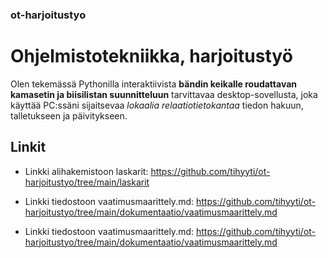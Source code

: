 ### ot-harjoitustyo

# Ohjelmistotekniikka, harjoitustyö

Olen tekemässä Pythonilla interaktiivista **bändin keikalle roudattavan kamasetin ja biisilistan suunnitteluun** tarvittavaa
desktop-sovellusta, joka käyttää PC:ssäni sijaitsevaa *lokaalia relaatiotietokantaa* tiedon hakuun, talletukseen ja päivitykseen.

## Linkit

- Linkki alihakemistoon laskarit:
  <https://github.com/tihyyti/ot-harjoitustyo/tree/main/laskarit>

- Linkki tiedostoon vaatimusmaarittely.md:
  <https://github.com/tihyyti/ot-harjoitustyo/tree/main/dokumentaatio/vaatimusmaarittely.md>

- Linkki tiedostoon vaatimusmaarittely.md:
  <https://github.com/tihyyti/ot-harjoitustyo/tree/main/dokumentaatio/vaatimusmaarittely.md>


